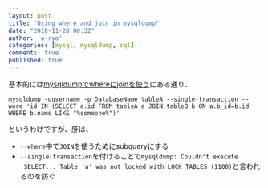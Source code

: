 ```yaml
---
layout: post
title: "Using where and join in mysqldump"
date: "2018-11-28 00:32"
author: 'u-ryo'
categories: [mysql, mysqldump, sql]
comments: true
published: true
---
```

基本的には[mysqldumpでwhereにjoinを使う](https://qiita.com/asigochan/items/fec45efff78045b33b90)にある通り、

```
mysqldump -uusername -p DatabaseName tableA --single-transaction --were 'id IN (SELECT a.id FROM tableA a JOIN tableB b ON a.b_id=b.id WHERE b.name LIKE "%someone%")'
```

というわけですが、肝は、

* `--where`中で`JOIN`を使うためにsubqueryにする
* `--single-transaction`を付けることで`mysqldump: Couldn't execute 'SELECT... Table 'a' was not locked with LOCK TABLES (1100)`と言われるのを防ぐ
